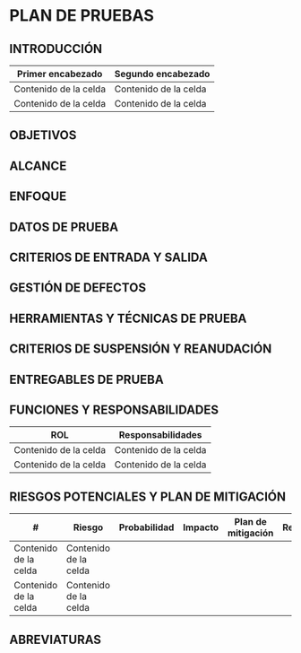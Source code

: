 # PLAN DE PRUEBAS

## INTRODUCCIÓN

| Primer encabezado | Segundo encabezado |
| ------------- | ------------- |
| Contenido de la celda  | Contenido de la celda  | 
| Contenido de la celda  | Contenido de la celda  |

## OBJETIVOS

## ALCANCE

## ENFOQUE 

## DATOS DE PRUEBA

## CRITERIOS DE ENTRADA Y SALIDA

## GESTIÓN DE DEFECTOS

## HERRAMIENTAS Y TÉCNICAS DE PRUEBA

## CRITERIOS DE SUSPENSIÓN Y REANUDACIÓN

## ENTREGABLES DE PRUEBA

## FUNCIONES Y RESPONSABILIDADES

| ROL | Responsabilidades |
| ------------- | ------------- |
| Contenido de la celda  | Contenido de la celda  |
| Contenido de la celda  | Contenido de la celda  |

## RIESGOS POTENCIALES Y PLAN DE MITIGACIÓN

| # | Riesgo | Probabilidad | Impacto | Plan de mitigación | Responsable |
| ------------- | ------------- | ------------- | ------------- | ------------- | ------------- |
| Contenido de la celda  | Contenido de la celda | | | | |
| Contenido de la celda  | Contenido de la celda  | | | | |

## ABREVIATURAS


